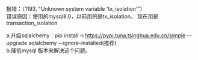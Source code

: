 报错：（1193, "Unknown system variable 'tx_isolation'"）<br/>
错误原因：使用的mysql8.0，以前用的是tx_isolation， 现在用是transaction_isolation<br/>

a.升级sqlalchemy：pip install -i https://pypi.tuna.tsinghua.edu.cn/simple --upgrade sqlalchemy --ignore-installed(推荐)<br/>
b.降低mysql 版本来解决这个问题。<br/>
